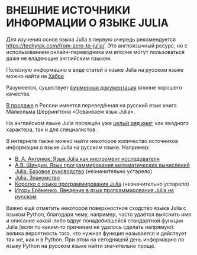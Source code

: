 # ВНЕШНИЕ ИСТОЧНИКИ ИНФОРМАЦИИ О ЯЗЫКЕ JULIA

Для изучения основ языка Julia в первую очередь рекомендуется https://techytok.com/from-zero-to-julia/. Это англоязычный ресурс, но с использованием онлайн-переводчика им вполне могут пользоваться даже не владеющие английским языком.

Полезную информацию в виде статей о языке Julia на русском языке можно найти на [Хабре](https://habr.com/ru/hub/julia/)

Разумеется, существует [фирменная документация](https://docs.julialang.org/en/v1/) вполне хорошего качества. 

[В продаже](https://www.ozon.ru/context/detail/id/138275844/) в России имеется переведённая на русский язык книга Малкольма Шеррингтона «Осваиваем язык Julia».

На английском языке Julia посвящён уже [целый ряд книг](https://julialang.org/learning/), как вводного характера, так и для специалистов.

В интернете также можно найти некоторое количество источников информации о языке Julia на русском языке. Например:

* [В. А. Антонюк. Язык Julia как инструмент исследователя](http://cmp.phys.msu.ru/ru/staff/antonyuk)
* [А.В. Шиндин. Язык программирования математических вычислений Julia. Базовое руководство](http://www.lib.unn.ru/students/src/JULIA_tutorial.pdf) (незначительно устарело)
* [Julia. Знакомство](https://habr.com/ru/post/423811/)
* [Коротко о языке программирования Julia](https://biologo.ru/korotko-o-yazike-programmirovaniya/index.pdf) (незначительно устарело)
* [Игорь Ерёменко. Введение в язык программирования Julia на русском](https://github.com/YermolenkoIgor/Julia_tutorial_rus)

Важно ещё отметить некоторое поверхностное сходство языка Julia с языком Python, благодаря чему, например, часто удаётся выяснить имя и описание какой-либо вдруг понадобившейся стандартной функции Julia (если по каким-то причинам не удалось сделать напрямую): велика вероятность того, что нужная функция называется и действует так же, как и в Python. При этом на сегодняшнй день информацию по языку Python на русском языке найти значительно проще.
